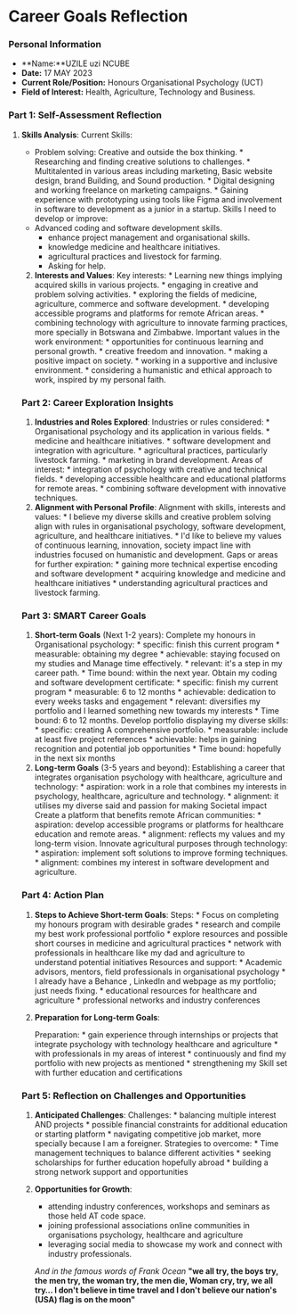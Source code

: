 
# Career Goals Reflection 

### Personal Information

- **Name:**UZILE uzi NCUBE
- **Date:** 17 MAY 2023
- **Current Role/Position:** Honours Organisational Psychology (UCT)
- **Field of Interest:** Health, Agriculture, Technology and Business.

### Part 1: Self-Assessment Reflection

1. **Skills Analysis**:
    Current Skills:
     * Problem solving: Creative and outside the box thinking.
           * Researching and finding creative solutions to challenges.
           *  Multitalented in various areas including marketing, Basic website design, brand Building, and Sound production.
           *  Digital designing and working freelance on marketing campaigns.
           *  Gaining experience with prototyping using tools like Figma and involvement in software to development as a junior in a startup.
    Skills I need to develop or improve:
     *  Advanced coding and software development skills.
           *  enhance project management and organisational skills.
           *  knowledge medicine and healthcare initiatives.
           *  agricultural practices and livestock for farming.
           *  Asking for help.
   2. **Interests and Values**:
       Key interests:
           * Learning new things implying acquired skills in various projects. 
           * engaging in creative and problem solving activities.
           * exploring the fields of medicine, agriculture, commerce and software development.
           * developing accessible programs and platforms for remote African areas.
           * combining technology with agriculture to innovate farming practices, more specially in Botswana and Zimbabwe.
        Important values in the work environment:
           * opportunities for continuous learning and personal growth.
           * creative freedom and innovation.
           * making a positive impact on society.
           * working in a supportive and inclusive environment.
           * considering a humanistic and ethical approach to work, inspired by my personal faith.
   ### Part 2: Career Exploration Insights
   
   1. **Industries and Roles Explored**:
       Industries or rules considered:
           * Organisational psychology and its application in various fields.
           * medicine and healthcare initiatives.
           * software development and integration with agriculture.
           * agricultural practices, particularly livestock farming.
           * marketing in brand development.
       Areas of interest:
           * integration of psychology with creative and technical fields.
           * developing accessible healthcare and educational platforms for remote areas.
           * combining software development with innovative techniques.
   2. **Alignment with Personal Profile**:
       Alignment with skills, interests and values:
           * I believe my diverse skills and creative problem solving align with rules in organisational psychology, software development, agriculture, and healthcare initiatives.
           * I'd like to believe my values of continuous learning, innovation, society impact line with industries focused on humanistic and development.
       Gaps or areas for further expiration:
           * gaining more technical expertise encoding and software development
           * acquiring knowledge and medicine and healthcare initiatives
           * understanding agricultural practices and livestock farming.
   
   ### Part 3: SMART Career Goals
   
   1. **Short-term Goals** (Next 1-2 years):
        Complete my honours in Organisational psychology:
           * specific: finish this current program
           * measurable: obtaining my degree
           * achievable: staying focused on my studies and Manage time effectively.
           * relevant: it's a step in my career path.
           * Time bound: within the next year.
        Obtain my coding and software development certificate:
           * specific: finish my current program
           * measurable: 6 to 12 months
           * achievable: dedication to every weeks tasks and engagement
           * relevant: diversifies my portfolio and I learned something new towards my interests
           * Time bound: 6 to 12 months.
        Develop portfolio displaying my diverse skills:
           * specific: creating A comprehensive portfolio.
           * measurable: include at least five project references
           * achievable: helps in gaining recognition and potential job opportunities
           * Time bound: hopefully in the next six months 
   2. **Long-term Goals** (3-5 years and beyond):
       Establishing a career that integrates organisation psychology with healthcare, agriculture and technology:
           * aspiration: work in a role that combines my interests in psychology, healthcare, agriculture and technology.
           * alignment: it utilises my diverse said and passion for making Societal impact
         Create a platform that benefits remote African communities:
           * aspiration: develop accessible programs or platforms for healthcare education and remote areas.
           * alignment: reflects my values and my long-term vision.
        Innovate agricultural purposes through technology:
           * aspiration: implement soft solutions to improve forming techniques.
           * alignment: combines my interest in software development and agriculture.
   
   ### Part 4: Action Plan
   
   1. **Steps to Achieve Short-term Goals**:
       Steps:
           * Focus on completing my honours program with desirable grades
           * research and compile my best work professional portfolio
           * explore resources and possible short courses in medicine and agricultural practices
           * network with professionals in healthcare like my dad and agriculture to understand potential initiatives
        Resources and support:
           * Academic advisors, mentors, field professionals in organisational psychology
           * I already have a Behance , LinkedIn and webpage as my portfolio; just needs fixing.
           * educational resources for healthcare and agriculture
           * professional networks and industry conferences
   
   2. **Preparation for Long-term Goals**:
       
       Preparation:
           * gain experience through internships or projects that integrate psychology with technology healthcare and agriculture
           * with professionals in my areas of interest
           * continuously and find my portfolio with new projects as mentioned 
           * strengthening my Skill set with further education and certifications
   
   ### Part 5: Reflection on Challenges and Opportunities
   
   1. **Anticipated Challenges**:
       Challenges:
           * balancing multiple interest AND projects
           * possible financial constraints for additional education or starting platform
           * navigating competitive job market, more specially because I am a foreigner.
        Strategies to overcome:
           * Time management techniques to balance different activities
           * seeking scholarships for further education hopefully abroad
           * building a strong network support and opportunities
   
   2. **Opportunities for Growth**:
       
       * attending industry conferences, workshops and seminars as those held AT code space.
       * joining professional associations online communities in organisations psychology, healthcare and agriculture
       * leveraging social media to showcase my work and connect with industry professionals.
   
       *And in the famous words of Frank Ocean*
            **"we all try, the boys try, the men try, the woman try, the men die, Woman cry, try, we all try… I don't believe in time travel and I don't believe our nation's (USA) flag is on the moon"**
   